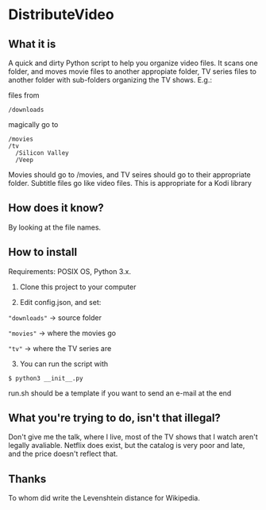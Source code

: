 # DistributeVideo

## What it is

A quick and dirty Python script to help you organize video files. It scans one folder, and moves movie files to another appropiate folder, TV series files to another folder with sub-folders organizing the TV shows. E.g.:

files from

    /downloads

magically go to

    /movies
    /tv
      /Silicon Valley
      /Veep


Movies should go to /movies, and TV seires should go to their appropriate folder. Subtitle files go like video files. This is appropriate for a Kodi library

## How does it know?

By looking at the file names.

## How to install

Requirements: POSIX OS, Python 3.x.

1. Clone this project to your computer

2. Edit config.json, and set:

  `"downloads"` -> source folder

  `"movies"` -> where the movies go

  `"tv"` -> where the TV series are

3. You can run the script with

  `$ python3 __init__.py`
  
  run.sh should be a template if you want to send an e-mail at the end

## What you're trying to do, isn't that illegal?

Don't give me the talk, where I live, most of the TV shows that I watch aren't legally avaliable. Netflix does exist, but the catalog is very poor and late, and the price doesn't reflect that.

## Thanks

To whom did write the Levenshtein distance for Wikipedia.